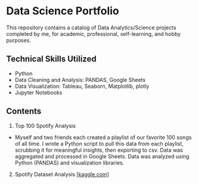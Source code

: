 # Data Science Portfolio

This repository contains a catalog of Data Analytics/Science projects completed by me, for academic, professional, self-learning, and hobby purposes.

## Technical Skills Utilized
- Python
- Data Cleaning and Analysis: PANDAS, Google Sheets
- Data Visualization: Tableau, Seaborn, Matplotlib, plotly
- Jupyter Notebooks

## Contents
1. Top 100 Spotify Analysis
* Myself and two friends each created a playlist of our favorite 100 songs of all time. I wrote a Python script to pull this data from each playlist, scrubbing it for meaningful insights, then exporting to csv. Data was aggregated and processed in Google Sheets. Data was analyzed using Python (PANDAS) and visualization libraries.
2. Spotify Dataset Analysis [[kaggle.com]](https://www.kaggle.com/datasets/lehaknarnauli/spotify-datasets)
